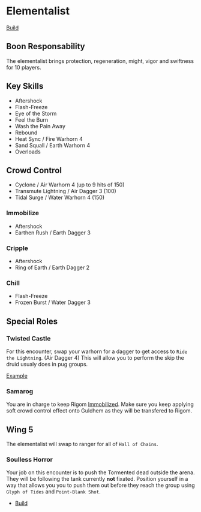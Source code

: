 # Elementalist

[Build](http://gw2skills.net/editor/?PGhEgEWGBrh5wYYlYSfd16B-zRRYQBlpGNdmlR1FQ6JgvHkQZD8WafzC-e)

## Boon Responsability

The elementalist brings protection, regeneration, might, vigor and swiftness for 10 players.

## Key Skills

- Aftershock
- Flash-Freeze
- Eye of the Storm
- Feel the Burn
- Wash the Pain Away
- Rebound
- Heat Sync / Fire Warhorn 4
- Sand Squall / Earth Warhorn 4
- Overloads

## Crowd Control

- Cyclone / Air Warhorn 4 (up to 9 hits of 150)
- Transmute Lightning / Air Dagger 3 (100)
- Tidal Surge / Water Warhorn 4 (150)

### Immobilize

- Aftershock
- Earthen Rush / Earth Dagger 3

### Cripple

- Aftershock
- Ring of Earth / Earth Dagger 2

### Chill

- Flash-Freeze
- Frozen Burst / Water Dagger 3

## Special Roles

### Twisted Castle

For this encounter, swap your warhorn for a dagger to get access to `Ride the Lightning`. (Air Dagger 4)
This will allow you to perform the skip the druid usualy does in pug groups.

[Example](https://youtu.be/sN0EI6dOigc)

### Samarog

You are in charge to keep Rigom [Immobilized](#immobilize). Make sure you keep applying soft crowd control effect onto Guldhem as they will be transfered to Rigom.

## Wing 5

The elementalist will swap to ranger for all of `Hall of Chains`.

### Soulless Horror

Your job on this encounter is to push the Tormented dead outside the arena. They will be following the tank currently **not** fixated. Position yourself in a way that allows you you to push them out before they reach the group using `Glyph of Tides` and `Point-Blank Shot`.

- [Build](http://gw2skills.net/editor/?POhAYNlVwSYKsGGJO2TetMA-zRJYqR1fhkaEUdRleq67BJU+bp9NL-e)